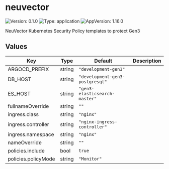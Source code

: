 # neuvector

![Version: 0.1.0](https://img.shields.io/badge/Version-0.1.0-informational?style=flat-square) ![Type: application](https://img.shields.io/badge/Type-application-informational?style=flat-square) ![AppVersion: 1.16.0](https://img.shields.io/badge/AppVersion-1.16.0-informational?style=flat-square)

NeuVector Kubernetes Security Policy templates to protect Gen3

## Values

| Key | Type | Default | Description |
|-----|------|---------|-------------|
| ARGOCD_PREFIX | string | `"development-gen3"` |  |
| DB_HOST | string | `"development-gen3-postgresql"` |  |
| ES_HOST | string | `"gen3-elasticsearch-master"` |  |
| fullnameOverride | string | `""` |  |
| ingress.class | string | `"nginx"` |  |
| ingress.controller | string | `"nginx-ingress-controller"` |  |
| ingress.namespace | string | `"nginx"` |  |
| nameOverride | string | `""` |  |
| policies.include | bool | `true` |  |
| policies.policyMode | string | `"Monitor"` |  |

